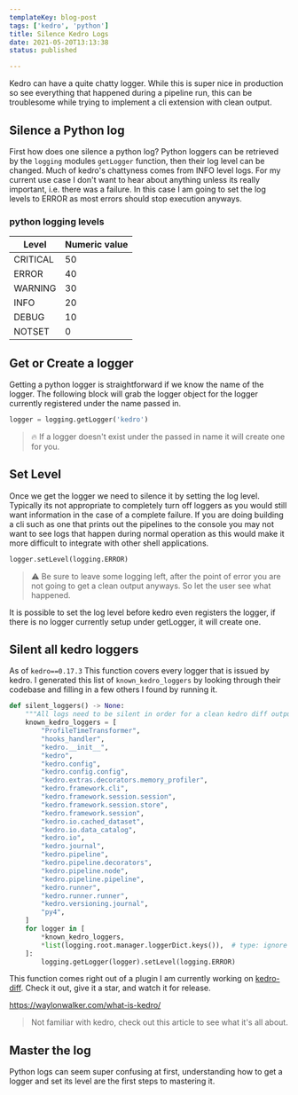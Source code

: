```yaml
---
templateKey: blog-post
tags: ['kedro', 'python']
title: Silence Kedro Logs
date: 2021-05-20T13:13:38
status: published

---
```


Kedro can have a quite chatty logger.  While this is super nice in production
so see everything that happened during a pipeline run, this can be troublesome
while trying to implement a cli extension with clean output.

## Silence a Python log

First how does one silence a python log?  Python loggers can be retrieved by
the `logging` modules `getLogger` function, then their log level can be
changed.  Much of kedro's chattyness comes from INFO level logs.  For my
current use case I don't want to hear about anything unless its really
important, i.e. there was a failure.  In this case I am going to set the log
levels to ERROR as most errors should stop execution anyways.


### python logging levels


| Level    | Numeric value |
|----------|---------------|
| CRITICAL | 50            |
| ERROR    | 40            |
| WARNING  | 30            |
| INFO     | 20            |
| DEBUG    | 10            |
| NOTSET   | 0             |


## Get or Create a logger

Getting a python logger is straightforward if we know the name of the logger.
The following block will grab the logger object for the logger currently
registered under the name passed in.

``` python
logger = logging.getLogger('kedro')
```

> 🔥 If a logger doesn't exist under the passed in name it will create one for you.

## Set Level

Once we get the logger we need to silence it by setting the log level.
Typically its not appropriate to completely turn off loggers as you would still
want information in the case of a complete failure.  If you are doing building
a cli such as one that prints out the pipelines to the console you may not want
to see logs that happen during normal operation as this would make it more
difficult to integrate with other shell applications.

``` python 
logger.setLevel(logging.ERROR)
```

> ⚠ Be sure to leave some logging left, after the point of error you are not
> going to get a clean output anyways.  So let the user see what happened.

It is possible to set the log level before kedro even registers the
logger, if there is no logger currently setup under getLogger, it will create
one.

## Silent all kedro loggers

As of `kedro==0.17.3` This function covers every logger that is issued by
kedro.  I generated this list of `known_kedro_loggers` by looking through their
codebase and filling in a few  others I found by running it.

``` python
def silent_loggers() -> None:
    """All logs need to be silent in order for a clean kedro diff output."""
    known_kedro_loggers = [
        "ProfileTimeTransformer",
        "hooks_handler",
        "kedro.__init__",
        "kedro",
        "kedro.config",
        "kedro.config.config",
        "kedro.extras.decorators.memory_profiler",
        "kedro.framework.cli",
        "kedro.framework.session.session",
        "kedro.framework.session.store",
        "kedro.framework.session",
        "kedro.io.cached_dataset",
        "kedro.io.data_catalog",
        "kedro.io",
        "kedro.journal",
        "kedro.pipeline",
        "kedro.pipeline.decorators",
        "kedro.pipeline.node",
        "kedro.pipeline.pipeline",
        "kedro.runner",
        "kedro.runner.runner",
        "kedro.versioning.journal",
        "py4",
    ]
    for logger in [
        *known_kedro_loggers,
        *list(logging.root.manager.loggerDict.keys()),  # type: ignore
    ]:
        logging.getLogger(logger).setLevel(logging.ERROR)
```

This function comes right out of a plugin I am currently working on
[kedro-diff](https://github.com/WaylonWalker/kedro-diff).  Check it out, give
it a star, and watch it for release.


https://waylonwalker.com/what-is-kedro/

> Not familiar with kedro, check out this article to see what it's all about.

## Master the log

Python logs can seem super confusing at first, understanding how to get a
logger and set its level are the first steps to mastering it.
